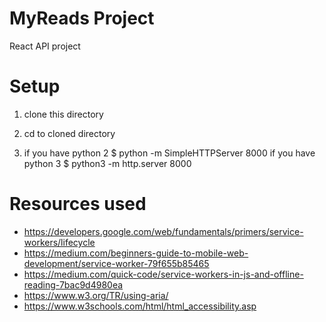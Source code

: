 # MyReads Project

React API project

# Setup

1. clone this directory  

2. cd to cloned directory

3. if you have python 2 $ python -m SimpleHTTPServer 8000 if you have python 3 $ python3 -m http.server 8000

# Resources used
- https://developers.google.com/web/fundamentals/primers/service-workers/lifecycle
- https://medium.com/beginners-guide-to-mobile-web-development/service-worker-79f655b85465
- https://medium.com/quick-code/service-workers-in-js-and-offline-reading-7bac9d4980ea
- https://www.w3.org/TR/using-aria/
- https://www.w3schools.com/html/html_accessibility.asp